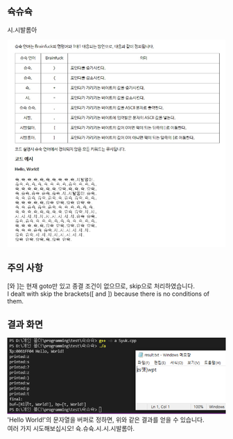 ## 슉슈슉
시.시발롬아  

![explanation](./img/1626513742832.jpg)  

## 주의 사항
[와 ]는 현재 goto만 있고 종결 조건이 없으므로, skip으로 처리하였습니다.  
I dealt with skip the brackets([ and ]) because there is no conditions of them.

## 결과 화면
![result](./img/result.png)  
'Hello World!'의 문자열을 버퍼로 정하면, 위와 같은 결과를 얻을 수 있습니다.  
여러 가지 시도해보십시오! 슉.슈슉.시.시.시발롬아.
